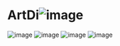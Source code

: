 # ArtDi![image](https://user-images.githubusercontent.com/85665996/122670216-82525e80-d1c9-11eb-8065-19cf0ef809a5.png)
![image](https://user-images.githubusercontent.com/85665996/122670228-91391100-d1c9-11eb-856e-ceb23814404f.png)
![image](https://user-images.githubusercontent.com/85665996/122670229-94340180-d1c9-11eb-90f1-5ab338558776.png)
![image](https://user-images.githubusercontent.com/85665996/122670230-972ef200-d1c9-11eb-88b2-a6de24f1086c.png)
![image](https://user-images.githubusercontent.com/85665996/122670232-99914c00-d1c9-11eb-952e-bcc4e4f1fe0b.png)
